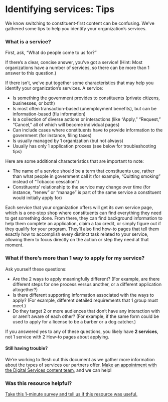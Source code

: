 # Identifying services: Tips

We know switching to constituent-first content can be confusing. We’ve gathered some tips to help you identify your organization’s services.

### What is a service?

First, ask, “What do people come to us for?”

If there’s a clear, concise answer, you’ve got a service! \(Hint: Most organizations have a number of services, so there can be more than 1 answer to this question.\)

If there isn’t, we’ve put together some characteristics that may help you identify your organization’s services. A service:

* Is something the government provides to constituents \(private citizens, businesses, or both\)
* Is most often transaction-based \(unemployment benefits\), but can be information-based \(flu information\)
* Is a collection of diverse actions or interactions \(like “Apply,” “Request,” “Cancel,” all of which will become individual pages\)
* Can include cases where constituents have to provide information to the government \(for instance, filing taxes\)
* Is usually managed by 1 organization \(but not always\)
* Usually has only 1 application process \(see below for troubleshooting tips\)

Here are some additional characteristics that are important to note:

* The name of a service should be a term that constituents use, rather than what people in government call it \(for example, “Quitting smoking” instead of “Tobacco cessation”\)
* Constituents’ relationship to the service may change over time \(for instance, “renew” or “manage” is part of the same service a constituent would initially apply for\)

Each service that your organization offers will get its own service page, which is a one-stop shop where constituents can find everything they need to get something done. From there, they can find background information to help them complete an application, claim a tax credit, or simply figure out if they qualify for your program. They’ll also find how-to pages that tell them exactly how to accomplish every distinct task related to your service, allowing them to focus directly on the action or step they need at that moment.

### **What if there’s more than 1 way to apply for my service?**

Ask yourself these questions:

* Are the 2 ways to apply meaningfully different? \(For example, are there different steps for one process versus another, or a different application altogether?\)
* Is there different supporting information associated with the ways to apply? \(For example, different detailed requirements that 1 group must meet.\)
* Do they target 2 or more audiences that don’t have any interaction with or aren’t aware of each other? \(For example, if the same form could be used to apply for a license to be a barber or a dog catcher.\)

If you answered yes to any of these questions, you likely have **2 services**, not 1 service with 2 How-to pages about applying.

#### Still having trouble?

We’re working to flesh out this document as we gather more information about the types of services our partners offer. [Make an appointment with the Digital Services content team](../get-help-from-the-mass.gov-team/content-strategy-session.md), and we can help!

### Was this resource helpful?

[Take this 1-minute survey and tell us if this resource was useful.](https://massgov.formstack.com/forms/resource_library_feedback?Article=IDServices)

